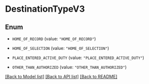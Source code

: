 # DestinationTypeV3

## Enum


* `HOME_OF_RECORD` (value: `"HOME_OF_RECORD"`)

* `HOME_OF_SELECTION` (value: `"HOME_OF_SELECTION"`)

* `PLACE_ENTERED_ACTIVE_DUTY` (value: `"PLACE_ENTERED_ACTIVE_DUTY"`)

* `OTHER_THAN_AUTHORIZED` (value: `"OTHER_THAN_AUTHORIZED"`)


[[Back to Model list]](../README.md#documentation-for-models) [[Back to API list]](../README.md#documentation-for-api-endpoints) [[Back to README]](../README.md)



